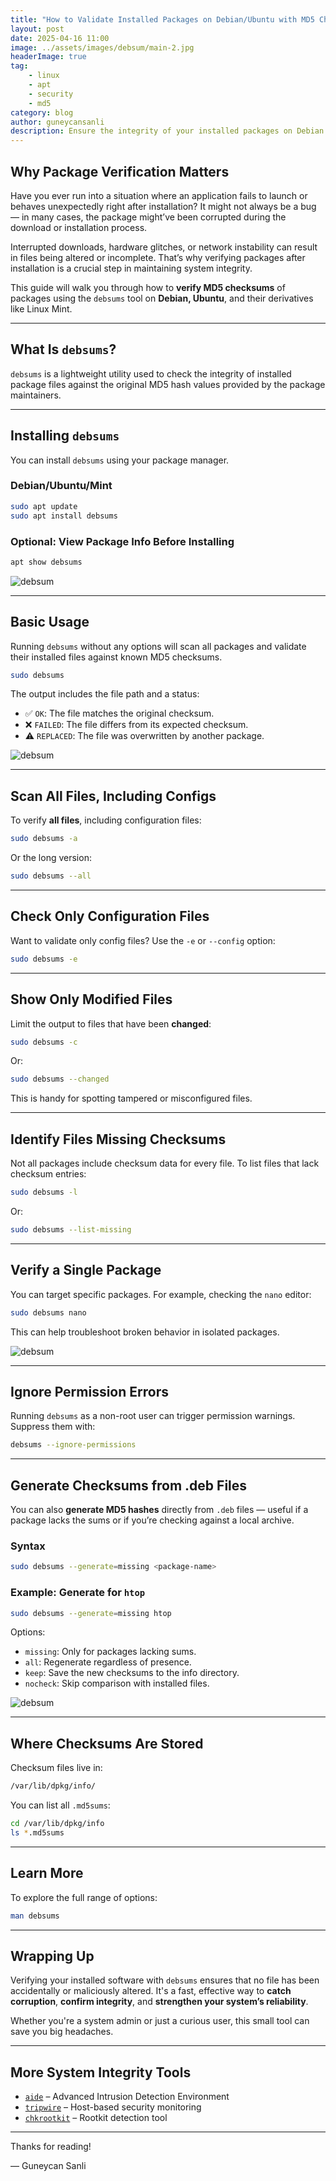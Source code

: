 ```yaml
---
title: "How to Validate Installed Packages on Debian/Ubuntu with MD5 Checksums"
layout: post
date: 2025-04-16 11:00
image: ../assets/images/debsum/main-2.jpg
headerImage: true
tag:
    - linux
    - apt
    - security
    - md5
category: blog
author: guneycansanli
description: Ensure the integrity of your installed packages on Debian and Ubuntu systems by verifying them using MD5 checksums and the debsums utility.
---
```


## Why Package Verification Matters

Have you ever run into a situation where an application fails to launch or behaves unexpectedly right after installation? It might not always be a bug — in many cases, the package might’ve been corrupted during the download or installation process.

Interrupted downloads, hardware glitches, or network instability can result in files being altered or incomplete. That’s why verifying packages after installation is a crucial step in maintaining system integrity.

This guide will walk you through how to **verify MD5 checksums** of packages using the `debsums` tool on **Debian, Ubuntu**, and their derivatives like Linux Mint.

---

## What Is `debsums`?

`debsums` is a lightweight utility used to check the integrity of installed package files against the original MD5 hash values provided by the package maintainers.

---

## Installing `debsums`

You can install `debsums` using your package manager.

### Debian/Ubuntu/Mint

```bash
sudo apt update
sudo apt install debsums
```

### Optional: View Package Info Before Installing

```bash
apt show debsums
```

![debsum][1]

---

## Basic Usage

Running `debsums` without any options will scan all packages and validate their installed files against known MD5 checksums.

```bash
sudo debsums
```

The output includes the file path and a status:

- ✅ `OK`: The file matches the original checksum.
- ❌ `FAILED`: The file differs from its expected checksum.
- ⚠️ `REPLACED`: The file was overwritten by another package.

![debsum][2]

---


## Scan All Files, Including Configs

To verify **all files**, including configuration files:

```bash
sudo debsums -a
```

Or the long version:

```bash
sudo debsums --all
```

---

## Check Only Configuration Files

Want to validate only config files? Use the `-e` or `--config` option:

```bash
sudo debsums -e
```

---

## Show Only Modified Files

Limit the output to files that have been **changed**:

```bash
sudo debsums -c
```

Or:

```bash
sudo debsums --changed
```

This is handy for spotting tampered or misconfigured files.

---

## Identify Files Missing Checksums

Not all packages include checksum data for every file. To list files that lack checksum entries:

```bash
sudo debsums -l
```

Or:

```bash
sudo debsums --list-missing
```

---

## Verify a Single Package

You can target specific packages. For example, checking the `nano` editor:

```bash
sudo debsums nano
```

This can help troubleshoot broken behavior in isolated packages.


![debsum][4]

---

## Ignore Permission Errors

Running `debsums` as a non-root user can trigger permission warnings. Suppress them with:

```bash
debsums --ignore-permissions
```

---

## Generate Checksums from .deb Files

You can also **generate MD5 hashes** directly from `.deb` files — useful if a package lacks the sums or if you’re checking against a local archive.

### Syntax

```bash
sudo debsums --generate=missing <package-name>
```

### Example: Generate for `htop`

```bash
sudo debsums --generate=missing htop
```

Options:
- `missing`: Only for packages lacking sums.
- `all`: Regenerate regardless of presence.
- `keep`: Save the new checksums to the info directory.
- `nocheck`: Skip comparison with installed files.


![debsum][3]

---

## Where Checksums Are Stored

Checksum files live in:

```bash
/var/lib/dpkg/info/
```

You can list all `.md5sums`:

```bash
cd /var/lib/dpkg/info
ls *.md5sums
```

---

## Learn More

To explore the full range of options:

```bash
man debsums
```

---

## Wrapping Up

Verifying your installed software with `debsums` ensures that no file has been accidentally or maliciously altered. It's a fast, effective way to **catch corruption**, **confirm integrity**, and **strengthen your system’s reliability**.

Whether you're a system admin or just a curious user, this small tool can save you big headaches.

---

## More System Integrity Tools

- [`aide`](https://aide.github.io/) – Advanced Intrusion Detection Environment  
- [`tripwire`](https://github.com/Tripwire/tripwire-open-source) – Host-based security monitoring  
- [`chkrootkit`](http://www.chkrootkit.org/) – Rootkit detection tool  

---

Thanks for reading!

— Guneycan Sanli

[1]: ../assets/images/debsum/debsum-1.jpg
[2]: ../assets/images/debsum/debsum-2.jpg
[3]: ../assets/images/debsum/debsum-3.jpg
[4]: ../assets/images/debsum/debsum-4.jpg
